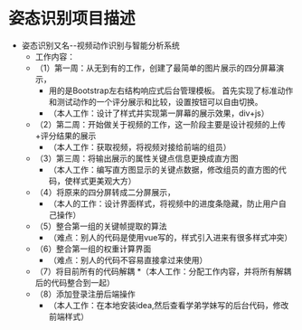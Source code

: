 # 姿态识别项目描述
- 姿态识别又名--视频动作识别与智能分析系统
    * 工作内容：
    * （1）第一周：从无到有的工作，创建了最简单的图片展示的四分屏幕演示，
        * 用的是Bootstrap左右结构响应式后台管理模板。
        首先实现了标准动作和测试动作的一个评分展示和比较，设置按钮可以自由切换。
        * （本人工作：设计了样式并实现第一屏幕的展示效果，div+js）
    * （2）第二周：开始做关于视频的工作，这一阶段主要是设计视频的上传+评分结果的展示
        * （本人工作：获取视频，将视频对接给前端的组员）
    * （3）第三周：将输出展示的属性关键点信息更换成直方图
        * （本人工作：编写直方图显示的关键点数据，修改组员的直方图的代码，使样式更美观大方）
    * （4）将原来的四分屏转成二分屏展示，
        * （本人的工作：设计界面样式，将视频中的进度条隐藏，防止用户自己操作）
    * （5）整合第一组的关键帧提取的算法
        * （难点：别人的代码是使用vue写的，样式引入进来有很多样式冲突）
    * （6）整合第一组的权重计算界面
        * （难点：别人的代码不容易直接拿过来使用）
    * （7）将目前所有的代码解耦
        *（本人工作：分配工作内容，并将所有解耦后的代码整合到一起）
    * （8）添加登录注册后端操作
        * （本人工作：在本地安装idea,然后查看学弟学妹写的后台代码，修改前端样式）
        
     